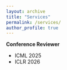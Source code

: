 ```yaml
---
layout: archive
title: "Services"
permalink: /services/
author_profile: true
---
```


**Conference Reviewer**  
  - ICML 2025    
  - ICLR 2026    

